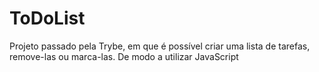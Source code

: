 # ToDoList
Projeto passado pela Trybe, em que é possível criar uma lista de tarefas, remove-las ou marca-las. De modo a utilizar JavaScript
